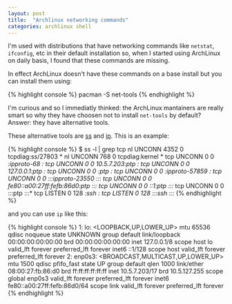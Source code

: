 ```yaml
---
layout: post
title:  "Archlinux networking commands"
categories: archlinux shell
---
```


I'm used with distributions that have networking commands like
`netstat`, `ifconfig`, etc in their default installation so, when I
started using ArchLinux on daily basis, I found that these commands
are missing.

In effect ArchLinux doesn't have these commands on a base install but
you can install them using:

{% highlight console %}
pacman -S net-tools
{% endhighlight %}

I'm curious and so I immediatly thinked: the ArchLinux mantainers are
really smart so why they have choosen not to install `net-tools` by
default? Answer: they have alternative tools.

These alternative tools are [ss][ss-man-page] and
[ip][ip-man-page]. This is an example:

{% highlight console %}
$ ss -l | grep tcp
nl     UNCONN     4352   0              tcpdiag:ss/27803                *
nl     UNCONN     768    0              tcpdiag:kernel                 *
tcp    UNCONN     0      0                    *:ipproto-68               *:*
tcp    UNCONN     0      0           10.5.7.203:ptp                   *:*
tcp    UNCONN     0      0            127.0.0.1:ptp                   *:*
tcp    UNCONN     0      0                    *:ptp                   *:*
tcp    UNCONN     0      0                    *:ipproto-57859               *:*
tcp    UNCONN     0      0                   :::ipproto-23550              :::*
tcp    UNCONN     0      0         fe80::a00:27ff:fefb:86d0:ptp                  :::*
tcp    UNCONN     0      0                  ::1:ptp                  :::*
tcp    UNCONN     0      0                   :::ptp                  :::*
tcp    LISTEN     0      128                  *:ssh                   *:*
tcp    LISTEN     0      128                 :::ssh                  :::*
{% endhighlight %}

and you can use `ip` like this:

{% highlight console %}
1: lo: <LOOPBACK,UP,LOWER_UP> mtu 65536 qdisc noqueue state UNKNOWN group default 
    link/loopback 00:00:00:00:00:00 brd 00:00:00:00:00:00
    inet 127.0.0.1/8 scope host lo
       valid_lft forever preferred_lft forever
    inet6 ::1/128 scope host 
       valid_lft forever preferred_lft forever
2: enp0s3: <BROADCAST,MULTICAST,UP,LOWER_UP> mtu 1500 qdisc pfifo_fast state UP group default qlen 1000
    link/ether 08:00:27:fb:86:d0 brd ff:ff:ff:ff:ff:ff
    inet 10.5.7.203/17 brd 10.5.127.255 scope global enp0s3
       valid_lft forever preferred_lft forever
    inet6 fe80::a00:27ff:fefb:86d0/64 scope link 
       valid_lft forever preferred_lft forever
{% endhighlight %}

[ss-man-page]: http://linux.die.net/man/8/ss
[ip-man-page]: http://linux.die.net/man/8/ip
